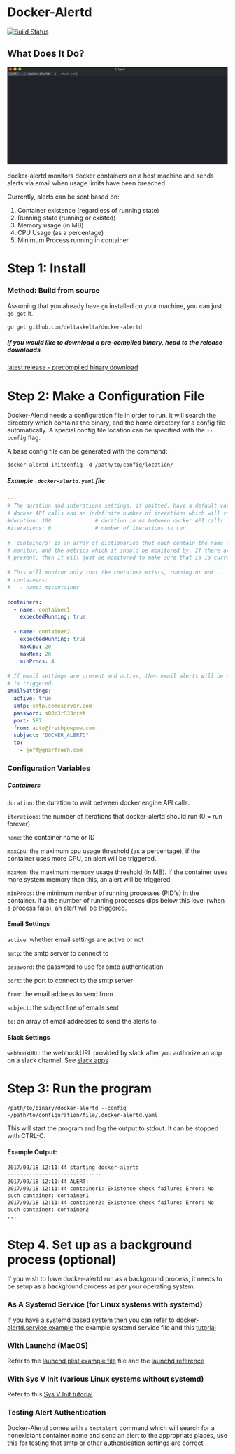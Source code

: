 # Docker-Alertd

[![Build Status](https://travis-ci.org/deltaskelta/docker-alertd.svg?branch=master)](https://travis-ci.org/deltaskelta/docker-alertd)

## What Does It Do?

![docker-alertd](./docker-alertd.gif)

docker-alertd monitors docker containers on a host machine and sends alerts via email when
usage limits have been breached.

Currently, alerts can be sent based on:

1. Container existence (regardless of running state)
2. Running state (running or existed)
3. Memory usage (in MB)
4. CPU Usage (as a percentage)
5. Minimum Process running in container

# Step 1: Install

### Method: Build from source

Assuming that you already have `go` installed on your machine, you can just `go get` it.

```
go get github.com/deltaskelta/docker-alertd
```

##### If you would like to download a pre-compiled binary, head to the release downloads

[latest release - precompiled binary download](https://github.com/deltaskelta/docker-alertd/releases/latest)

# Step 2: Make a Configuration File

Docker-Alertd needs a configuration file in order to run, it will search the directory
which contains the binary, and the home directory for a config file automatically. A
special config file location can be specified with the `--config` flag.

A base config file can be generated with the command:

```
docker-alertd initconfig -d /path/to/config/location/
```

##### Example `.docker-alertd.yaml` file
```yaml
---
# The duration and interations settings, if omitted, have a default value of 100ms between
# docker API calls and an indefinite number of iterations which will run the monitor forever
#duration: 100				# duration in ms between docker API calls
#iterations: 0				# number of iterations to run

# 'containers' is an array of dictionaries that each contain the name of a container to
# monitor, and the metrics which it should be monitored by. If there are no metrics
# present, then it will just be monitored to make sure that is is currently up.

# This will monitor only that the container exists, running or not...
# containers:
#   - name: mycontainer

containers:
  - name: container1
    expectedRunning: true

  - name: container2
    expectedRunning: true
    maxCpu: 20
    maxMem: 20
    minProcs: 4

# If email settings are present and active, then email alerts will be sent when an alert
# is triggered.
emailSettings:
  active: true
  smtp: smtp.someserver.com
  password: s00p3rS33cret
  port: 587
  from: auto@freshpowpow.com
  subject: "DOCKER_ALERTD"
  to:
    - jeff@gnarfresh.com
```

### Configuration Variables

##### Containers
`duration`: the duration to wait between docker engine API calls.

`iterations`:  the number of iterations that docker-alertd should run (0 = run forever)

`name`: the container name or ID

`maxCpu`: the maximum cpu usage threshold (as a percentage), if the container uses more
CPU, an alert will be triggered.

`maxMem`: the maximum memory usage threshold (in MB). If the container uses more system
memory than this, an alert will be triggered.

`minProcs`: the minimum number of running processes (PID's) in the container. If a the
number of running processes dips below this level (when a process fails), an alert will
be triggered.

#### Email Settings
`active`: whether email settings are active or not

`smtp`: the smtp server to connect to

`password`: the password to use for smtp authentication

`port`: the port to connect to the smtp server

`from`: the email address to send from

`subject`: the subject line of emails sent

`to`: an array of email addresses to send the alerts to

#### Slack Settings

`webhookURL`: the webhookURL provided by slack after you authorize an app on a slack
channel. See [slack apps](https://api.slack.com/apps)

# Step 3: Run the program

```
/path/to/binary/docker-alertd --config ~/path/to/configuration/file/.docker-alertd.yaml
```

This will start the program and log the output to stdout. It can be stopped with CTRL-C.

#### Example Output:

```
2017/09/18 12:11:44 starting docker-alertd
------------------------------
2017/09/18 12:11:44 ALERT:
2017/09/18 12:11:44 container1: Existence check failure: Error: No such container: container1
2017/09/18 12:11:44 container2: Existence check failure: Error: No such container: container2
...
```

# Step 4. Set up as a background process (optional)

If you wish to have docker-alertd run as a background process, it needs to be setup as a
background process as per your operating system.

### As A Systemd Service (for Linux systems with systemd)

If you have a systemd based system then you can refer to [docker-alertd.service.example](https://github.com/deltaskelta/docker-alertd/blob/master/docker-alertd.service.example) 
the example systemd service file and this [tutorial](https://www.digitalocean.com/community/tutorials/how-to-use-systemctl-to-manage-systemd-services-and-units)

### With Launchd (MacOS)

Refer to the [launchd plist example file](https://github.com/deltaskelta/docker-alertd/blob/master/com.github.docker-alertd.plist.example) file and the [launchd reference](http://www.launchd.info/)

### With Sys V Init (various Linux systems without systemd)

Refer to this [Sys V Init tutorial](https://www.cyberciti.biz/tips/linux-write-sys-v-init-script-to-start-stop-service.html)

### Testing Alert Authentication

Docker-Alertd comes with a `testalert` command which will search for a nonexistant
container name and send an alert to the appropriate places, use this for testing that
smtp or other authentication settings are correct
